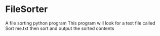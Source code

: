 # FileSorter
A file sorting python program
This program will look for a text file called Sort me.txt then sort and output the sorted contents
